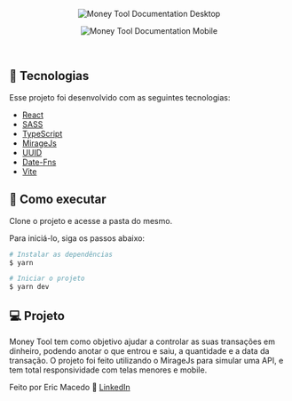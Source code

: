 <p align="center">
  <img alt="Money Tool Documentation Desktop" src="https://user-images.githubusercontent.com/68076508/174522431-5fb43838-6b34-4066-9ef4-4c507c538ebd.png">
</p>

<p align="center">
  <img alt="Money Tool Documentation Mobile" src="https://user-images.githubusercontent.com/68076508/174522462-99a034b4-a203-48be-aabb-ff9a5678ac60.png">
</p>

<br>

## 🧪 Tecnologias

Esse projeto foi desenvolvido com as seguintes tecnologias:

- [React](https://pt-br.reactjs.org/)
- [SASS](https://sass-lang.com/)
- [TypeScript](https://www.typescriptlang.org/)
- [MirageJs](https://miragejs.com/)
- [UUID](https://www.npmjs.com/package/uuid)
- [Date-Fns](https://date-fns.org/)
- [Vite](https://vitejs.dev/)

## 🚀 Como executar

Clone o projeto e acesse a pasta do mesmo.

Para iniciá-lo, siga os passos abaixo:
```bash
# Instalar as dependências
$ yarn

# Iniciar o projeto
$ yarn dev
```

## 💻 Projeto

Money Tool tem como objetivo ajudar a controlar as suas transações em dinheiro, podendo anotar o que entrou e saiu, a quantidade e a data da transação.
O projeto foi feito utilizando o MirageJs para simular uma API, e tem total responsividade com telas menores e mobile.

Feito por Eric Macedo 🌌  [LinkedIn](https://www.linkedin.com/in/eric-macedo-dev/)
